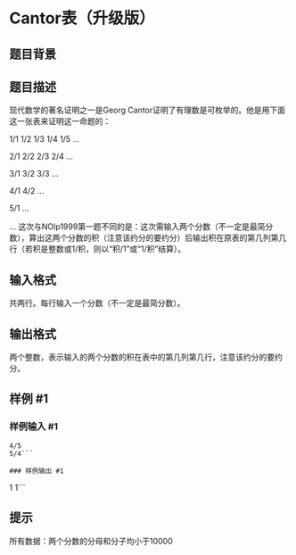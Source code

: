# Cantor表（升级版）

## 题目背景



## 题目描述

现代数学的著名证明之一是Georg Cantor证明了有理数是可枚举的。他是用下面这一张表来证明这一命题的：

1/1  1/2  1/3  1/4  1/5 …

2/1  2/2  2/3  2/4  …

3/1  3/2  3/3  …

4/1  4/2  …

5/1  …

…
这次与NOIp1999第一题不同的是：这次需输入两个分数（不一定是最简分数），算出这两个分数的积（注意该约分的要约分）后输出积在原表的第几列第几行（若积是整数或1/积，则以“积/1”或“1/积”结算）。


## 输入格式

共两行。每行输入一个分数（不一定是最简分数）。


## 输出格式

两个整数，表示输入的两个分数的积在表中的第几列第几行，注意该约分的要约分。


## 样例 #1

### 样例输入 #1
```
4/5
5/4```

### 样例输出 #1

```
1 1```

## 提示

所有数据：两个分数的分母和分子均小于10000

